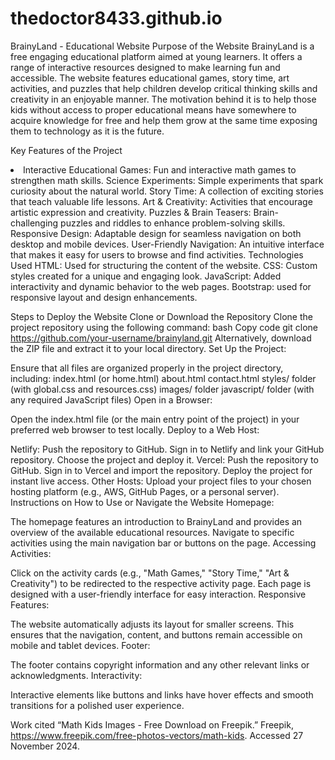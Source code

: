 # thedoctor8433.github.io
BrainyLand - Educational Website
Purpose of the Website
BrainyLand is a free engaging educational platform aimed at young learners. It offers a range of interactive resources designed to make learning fun and accessible. The website features educational games, story time, art activities, and puzzles that help children develop critical thinking skills and creativity in an enjoyable manner. The motivation behind it is to help those kids without access to proper educational means have somewhere to acquire knowledge for free and help them grow at the same time exposing them to technology as it is the future.

Key Features of the Project
<li>
 Interactive Educational Games: Fun and interactive math games to strengthen math skills.
Science Experiments: Simple experiments that spark curiosity about the natural world.
Story Time: A collection of exciting stories that teach valuable life lessons.
Art & Creativity: Activities that encourage artistic expression and creativity.
Puzzles & Brain Teasers: Brain-challenging puzzles and riddles to enhance problem-solving skills.
Responsive Design: Adaptable design for seamless navigation on both desktop and mobile devices.
User-Friendly Navigation: An intuitive interface that makes it easy for users to browse and find activities.
Technologies Used
HTML: Used for structuring the content of the website.
CSS: Custom styles created for a unique and engaging look.
JavaScript: Added interactivity and dynamic behavior to the web pages.
Bootstrap: used for responsive layout and design enhancements. 
</li>

Steps to Deploy the Website
Clone or Download the Repository
Clone the project repository using the following command:
bash
Copy code
git clone https://github.com/your-username/brainyland.git
Alternatively, download the ZIP file and extract it to your local directory.
Set Up the Project:

Ensure that all files are organized properly in the project directory, including:
index.html (or home.html)
about.html
contact.html
styles/ folder (with global.css and resources.css)
images/ folder
javascript/ folder (with any required JavaScript files)
Open in a Browser:

Open the index.html file (or the main entry point of the project) in your preferred web browser to test locally.
Deploy to a Web Host:

Netlify:
Push the repository to GitHub.
Sign in to Netlify and link your GitHub repository.
Choose the project and deploy it.
Vercel:
Push the repository to GitHub.
Sign in to Vercel and import the repository.
Deploy the project for instant live access.
Other Hosts:
Upload your project files to your chosen hosting platform (e.g., AWS, GitHub Pages, or a personal server).
Instructions on How to Use or Navigate the Website
Homepage:

The homepage features an introduction to BrainyLand and provides an overview of the available educational resources.
Navigate to specific activities using the main navigation bar or buttons on the page.
Accessing Activities:

Click on the activity cards (e.g., "Math Games," "Story Time," "Art & Creativity") to be redirected to the respective activity page.
Each page is designed with a user-friendly interface for easy interaction.
Responsive Features:

The website automatically adjusts its layout for smaller screens. This ensures that the navigation, content, and buttons remain accessible on mobile and tablet devices.
Footer:

The footer contains copyright information and any other relevant links or acknowledgments.
Interactivity:

Interactive elements like buttons and links have hover effects and smooth transitions for a polished user experience.

Work cited
“Math Kids Images - Free Download on Freepik.” Freepik, https://www.freepik.com/free-photos-vectors/math-kids. Accessed 27 November 2024.

